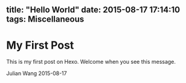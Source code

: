 title: "Hello World"
date: 2015-08-17 17:14:10
tags: Miscellaneous
---
# My First Post

This is my first post on Hexo.
Welcome when you see this message.

Julian Wang
2015-08-17